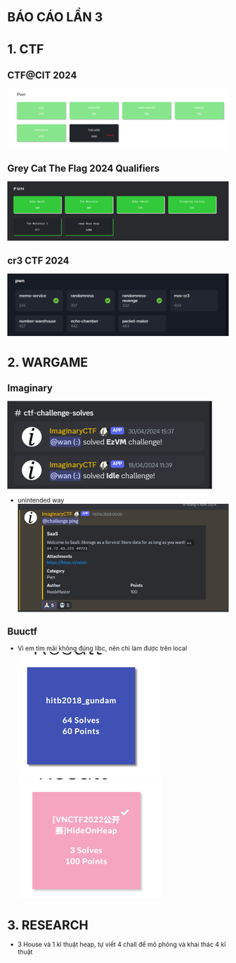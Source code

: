 # BÁO CÁO LẦN 3

# 1. CTF

## CTF@CIT 2024

![](/assets/báo-cáo-lần-14/2024-04-22-20-39-45.png)

## Grey Cat The Flag 2024 Qualifiers

![](/assets/báo-cáo-lần-14/2024-05-05-19-05-38.png)

## cr3 CTF 2024

![](/assets/báo-cáo-lần-14/2024-05-05-19-09-10.png)

# 2. WARGAME

## Imaginary

![](/assets/báo-cáo-lần-14/2024-05-05-19-12-13.png)

- unintended way
  ![](/assets/báo-cáo-lần-14/2024-05-05-19-13-43.png)

## Buuctf

- Vì em tìm mãi không đúng libc, nên chỉ làm được trên local
  ![](/assets/báo-cáo-lần-14/2024-05-05-19-15-36.png)
  ![](/assets/báo-cáo-lần-14/2024-05-05-19-16-55.png)

# 3. RESEARCH

- 3 House và 1 kĩ thuật heap, tự viết 4 chall để mô phỏng và khai thác 4 kĩ thuật

